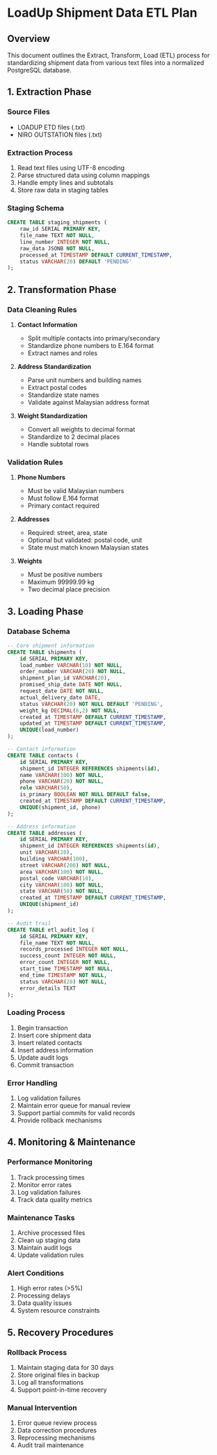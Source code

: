 # LoadUp Shipment Data ETL Plan

## Overview
This document outlines the Extract, Transform, Load (ETL) process for standardizing shipment data from various text files into a normalized PostgreSQL database.

## 1. Extraction Phase

### Source Files
- LOADUP ETD files (.txt)
- NIRO OUTSTATION files (.txt)

### Extraction Process
1. Read text files using UTF-8 encoding
2. Parse structured data using column mappings
3. Handle empty lines and subtotals
4. Store raw data in staging tables

### Staging Schema
```sql
CREATE TABLE staging_shipments (
    raw_id SERIAL PRIMARY KEY,
    file_name TEXT NOT NULL,
    line_number INTEGER NOT NULL,
    raw_data JSONB NOT NULL,
    processed_at TIMESTAMP DEFAULT CURRENT_TIMESTAMP,
    status VARCHAR(20) DEFAULT 'PENDING'
);
```

## 2. Transformation Phase

### Data Cleaning Rules
1. **Contact Information**
   - Split multiple contacts into primary/secondary
   - Standardize phone numbers to E.164 format
   - Extract names and roles

2. **Address Standardization**
   - Parse unit numbers and building names
   - Extract postal codes
   - Standardize state names
   - Validate against Malaysian address format

3. **Weight Standardization**
   - Convert all weights to decimal format
   - Standardize to 2 decimal places
   - Handle subtotal rows

### Validation Rules
1. **Phone Numbers**
   - Must be valid Malaysian numbers
   - Must follow E.164 format
   - Primary contact required

2. **Addresses**
   - Required: street, area, state
   - Optional but validated: postal code, unit
   - State must match known Malaysian states

3. **Weights**
   - Must be positive numbers
   - Maximum 99999.99 kg
   - Two decimal place precision

## 3. Loading Phase

### Database Schema

```sql
-- Core shipment information
CREATE TABLE shipments (
    id SERIAL PRIMARY KEY,
    load_number VARCHAR(10) NOT NULL,
    order_number VARCHAR(20) NOT NULL,
    shipment_plan_id VARCHAR(20),
    promised_ship_date DATE NOT NULL,
    request_date DATE NOT NULL,
    actual_delivery_date DATE,
    status VARCHAR(20) NOT NULL DEFAULT 'PENDING',
    weight_kg DECIMAL(8,2) NOT NULL,
    created_at TIMESTAMP DEFAULT CURRENT_TIMESTAMP,
    updated_at TIMESTAMP DEFAULT CURRENT_TIMESTAMP,
    UNIQUE(load_number)
);

-- Contact information
CREATE TABLE contacts (
    id SERIAL PRIMARY KEY,
    shipment_id INTEGER REFERENCES shipments(id),
    name VARCHAR(100) NOT NULL,
    phone VARCHAR(20) NOT NULL,
    role VARCHAR(50),
    is_primary BOOLEAN NOT NULL DEFAULT false,
    created_at TIMESTAMP DEFAULT CURRENT_TIMESTAMP,
    UNIQUE(shipment_id, phone)
);

-- Address information
CREATE TABLE addresses (
    id SERIAL PRIMARY KEY,
    shipment_id INTEGER REFERENCES shipments(id),
    unit VARCHAR(20),
    building VARCHAR(100),
    street VARCHAR(200) NOT NULL,
    area VARCHAR(100) NOT NULL,
    postal_code VARCHAR(10),
    city VARCHAR(100) NOT NULL,
    state VARCHAR(50) NOT NULL,
    created_at TIMESTAMP DEFAULT CURRENT_TIMESTAMP,
    UNIQUE(shipment_id)
);

-- Audit trail
CREATE TABLE etl_audit_log (
    id SERIAL PRIMARY KEY,
    file_name TEXT NOT NULL,
    records_processed INTEGER NOT NULL,
    success_count INTEGER NOT NULL,
    error_count INTEGER NOT NULL,
    start_time TIMESTAMP NOT NULL,
    end_time TIMESTAMP NOT NULL,
    status VARCHAR(20) NOT NULL,
    error_details TEXT
);
```

### Loading Process
1. Begin transaction
2. Insert core shipment data
3. Insert related contacts
4. Insert address information
5. Update audit logs
6. Commit transaction

### Error Handling
1. Log validation failures
2. Maintain error queue for manual review
3. Support partial commits for valid records
4. Provide rollback mechanisms

## 4. Monitoring & Maintenance

### Performance Monitoring
1. Track processing times
2. Monitor error rates
3. Log validation failures
4. Track data quality metrics

### Maintenance Tasks
1. Archive processed files
2. Clean up staging data
3. Maintain audit logs
4. Update validation rules

### Alert Conditions
1. High error rates (>5%)
2. Processing delays
3. Data quality issues
4. System resource constraints

## 5. Recovery Procedures

### Rollback Process
1. Maintain staging data for 30 days
2. Store original files in backup
3. Log all transformations
4. Support point-in-time recovery

### Manual Intervention
1. Error queue review process
2. Data correction procedures
3. Reprocessing mechanisms
4. Audit trail maintenance 